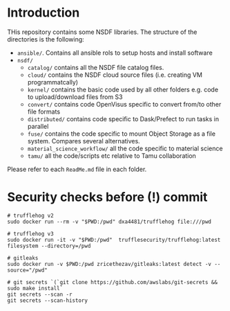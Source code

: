 # Introduction

THis repository contains some NSDF libraries.
The structure of the directories is the following:

- `ansible/`. Contains all ansible rols to setup hosts and install software
- `nsdf/`
	- `catalog/`                   contains all the NSDF file catalog files.
	- `cloud/`                     contains the NSDF cloud source files (i.e. creating VM programmatcally) 
	- `kernel/`                    contains the basic code used by all other folders e.g. code to upload/download files from S3
	- `convert/`                   contains code OpenVisus specific to convert from/to other file formats
	- `distributed/`               contains code specific to Dask/Prefect to run tasks in parallel
	- `fuse/`                      contains the code specific to mount Object Storage as a file system. Compares several alternatives.
	- `material_science_workflow/` all the code specific to material science
	- `tamu/`                      all the code/scripts etc relative to Tamu collaboration

Please refer to each `ReadMe.md` file in each folder.


# Security checks before (!) commit

```
# trufflehog v2
sudo docker run --rm -v "$PWD:/pwd" dxa4481/trufflehog file:///pwd

# trufflehog v3
sudo docker run -it -v "$PWD:/pwd"  trufflesecurity/trufflehog:latest filesystem --directory=/pwd

# gitleaks
sudo docker run -v $PWD:/pwd zricethezav/gitleaks:latest detect -v --source="/pwd"

# git secrets `(`git clone https://github.com/awslabs/git-secrets && sudo make install`
git secrets --scan -r
git secrets --scan-history 



```